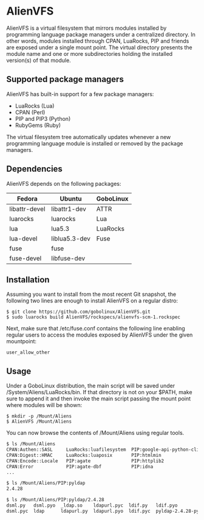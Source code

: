 # AlienVFS

AlienVFS is a virtual filesystem that mirrors modules installed by
programming language package managers under a centralized directory.
In other words, modules installed through CPAN, LuaRocks, PIP and
friends are exposed under a single mount point. The virtual directory
presents the module name and one or more subdirectories holding the
installed version(s) of that module.

## Supported package managers

AlienVFS has built-in support for a few package managers:

- LuaRocks (Lua)
- CPAN (Perl)
- PIP and PIP3 (Python)
- RubyGems (Ruby)

The virtual filesystem tree automatically updates whenever
a new programming language module is installed or removed
by the package managers.

## Dependencies

AlienVFS depends on the following packages:

| Fedora        | Ubuntu        | GoboLinux |
|---------------|---------------|-----------|
| libattr-devel | libattr1-dev  | ATTR      |
| luarocks      | luarocks      | Lua       |
| lua           | lua5.3        | LuaRocks  |
| lua-devel     | liblua5.3-dev | Fuse      |
| fuse          | fuse          |           |
| fuse-devel    | libfuse-dev   |           |

## Installation

Assuming you want to install from the most recent Git snapshot,
the following two lines are enough to install AlienVFS on a regular
distro:

```
$ git clone https://github.com/gobolinux/AlienVFS.git
$ sudo luarocks build AlienVFS/rockspecs/alienvfs-scm-1.rockspec
```

Next, make sure that /etc/fuse.conf contains the following line enabling
regular users to access the modules exposed by AlienVFS under the given
mountpoint:

```
user_allow_other
```

## Usage

Under a GoboLinux distribution, the main script will be saved under
/System/Aliens/LuaRocks/bin. If that directory is not on your $PATH,
make sure to append it and then invoke the main script passing the
mount point where modules will be shown:

```
$ mkdir -p /Mount/Aliens
$ AlienVFS /Mount/Aliens
```

You can now browse the contents of /Mount/Aliens using regular tools.

```bash
$ ls /Mount/Aliens
CPAN:Authen::SASL     LuaRocks:luafilesystem  PIP:google-api-python-client  PIP:Pygments
CPAN:Digest::HMAC     LuaRocks:luaposix       PIP:htmlmin                   PIP:pyldap
CPAN:Encode::Locale   PIP:agate               PIP:httplib2                  PIP:PyOpenGL
CPAN:Error            PIP:agate-dbf           PIP:idna                      PIP:pyparsing
...

$ ls /Mount/Aliens/PIP:pyldap
2.4.28

$ ls /Mount/Aliens/PIP:pyldap/2.4.28
dsml.py   dsml.pyo  _ldap.so    ldapurl.pyc  ldif.py   ldif.pyo
dsml.pyc  ldap      ldapurl.py  ldapurl.pyo  ldif.pyc  pyldap-2.4.28-py2.7.egg-info
```
